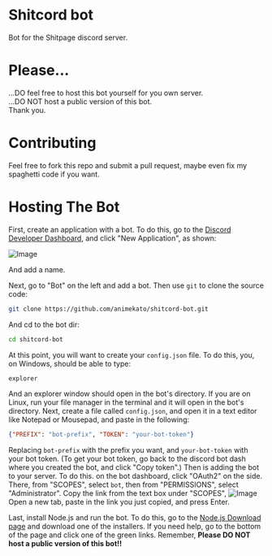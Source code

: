 # Shitcord bot
Bot for the Shitpage discord server.

# Please...
...DO feel free to host this bot yourself for you own server.\
...DO NOT host a public version of this bot.\
Thank you.

# Contributing
Feel free to fork this repo and submit a pull request, maybe even fix my spaghetti code if you want.

# Hosting The Bot
First, create an application with a bot. To do this, go to the [Discord Developer Dashboard](https://discord.com/developers/applications), and click "New Application", as shown: 

![Image](https://imgur.com/AcIlxMsl.png)

And add a name.

Next, go to "Bot" on the left and add a bot. Then use `git` to clone the source code:
```bash
git clone https://github.com/animekato/shitcord-bot.git
```
And cd to the bot dir:
```bash
cd shitcord-bot
```
At this point, you will want to create your `config.json` file. To do this, you, on Windows, should be able to type:
```cmd
explorer
```
And an explorer window should open in the bot's directory. If you are on Linux, run your file manager in the terminal and it will open in the bot's directory. Next, create a file called `config.json`, and open it in a text editor like Notepad or Mousepad, and paste in the following:
```json
{"PREFIX": "bot-prefix", "TOKEN": "your-bot-token"}
```
Replacing `bot-prefix` with the prefix you want, and `your-bot-token` with your bot token. (To get your bot token, go back to the discord bot dash where you created the bot, and click "Copy token".)
Then is adding the bot to your server. To do this. on the bot dashboard, click "OAuth2" on the side. There, from "SCOPES", select `bot`, then from "PERMISSIONS", select "Administrator". Copy the link from the text box under "SCOPES", ![Image](https://imgur.com/zDw2maTl.png) Open a new tab, paste in the link you just copied, and press Enter.

Last, install Node.js and run the bot. To do this, go to the [Node.js Download page](https://nodejs.org/en/download/) and download one of the installers. If you need help, go to the bottom of the page and click one of the green links. Remember, **Please DO NOT host a public version of this bot!!**
